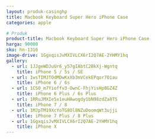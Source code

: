 ```yaml
---
layout: produk-casinghp
title: Macbook Keyboard Super Hero iPhone Case
categories: apple

# Produk
product-title: Macbook Keyboard Super Hero iPhone Case
harga: 90000
sku: hn-1316
image-drive: 1GgxqisJvMXIVLCX6rI2Q7AE-2YHMY1hq
gallery:
  - url: 1JJgeWDJuUr6_y57gIAbtC2BkXj-Wgntq
    title: iPhone 5 / 5s / SE
  - url: 1wsTIMJTOdMDwKxXb3mVCekEPqor7O1au
    title: iPhone 6 / 6s
  - url: 1CSO_m7Yioffv3-OwnC-FhjYisHp8GZ4Z
    title: iPhone 6 Plus / 6s Plus
  - url: 1RRuJMXIe5x1euHAwogdy1bN98zdZa8TS
    title: iPhone 7 / 8
  - url: 1MJpTM19XcYoTG8Ol8NZuDoomqWt3ujji
    title: iPhone 7 Plus / 8 Plus
  - url: 1GgxqisJvMXIVLCX6rI2Q7AE-2YHMY1hq
    title: iPhone X
---
```


